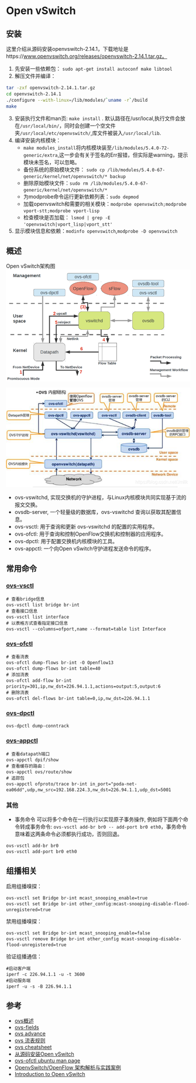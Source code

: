 # Open vSwitch

## 安装

这里介绍从源码安装openvswitch-2.14.1，下载地址是https://www.openvswitch.org/releases/openvswitch-2.14.1.tar.gz。

1. 先安装一些依赖包： `sudo apt-get install autoconf make libtool`
2. 解压文件并编译：
```bash
tar -zxf openvswitch-2.14.1.tar.gz
cd openvswitch-2.14.1
./configure --with-linux=/lib/modules/`uname -r`/build 
make 
```
3. 安装执行文件和man页:  `make install` . 默认路径在/usr/local,执行文件会放在`/usr/local/bin/`，同时会创建一个空文件夹`/usr/local/etc/openvswitch/`,库文件被装入`/usr/local/lib`.
4. 编译安装内核模块：
   - `make modules_install`将内核模块装至`/lib/modules/5.4.0-72-generic/extra`,这一步会有关于签名的Err报错，但实际是warning，提示模块未签名，可以忽略。
   - 备份系统的原始模块文件： `sudo cp /lib/modules/5.4.0-67-generic/kernel/net/openvswitch/* backup`
   - 删除原始模块文件：`sudo rm /lib/modules/5.4.0-67-generic/kernel/net/openvswitch/*`
   - 为modprobe命令运行更新依赖列表：`sudo depmod`
   - 加载openvswitch和需要的相关模块：`modprobe openvswitch;modprobe vport-stt;modprobe vport-lisp`
   - 检查模块是否加载： `lsmod | grep -E 'openvswitch|vport_lisp|vport_stt'`
5. 显示模块信息和依赖：`modinfo openvswitch`,`modprobe -D openvswitch`

## 概述

Open vSwitch架构图  
![Open vSwitch架构图](./imgs/ovs-arch.png)

![OVS internal](./imgs/ovs-internal.png)

- ovs-vswitchd, 实现交换机的守护进程，与Linux内核模块共同实现基于流的报文交换。
- ovsdb-server, 一个轻量级的数据库，ovs-vswitchd 查询以获取其配置信息。
- ovs-vsctl: 用于查询和更新 ovs-vswitchd 的配置的实用程序。
- ovs-ofctl: 用于查询和控制OpenFlow交换机和控制器的应用程序。
- ovs-dpctl: 用于配置交换机内核模块的工具。
- ovs-appctl: 一个向Open vSwitch守护进程发送命令的程序。

## 常用命令

### [ovs-vsctl](http://www.openvswitch.org/support/dist-docs/ovs-vsctl.8.txt)

```shell
# 查看bridge信息
ovs-vsctl list bridge br-int
# 查看接口信息
ovs-vsctl list interface
# 以表格方式查看指定接口信息
ovs-vsctl --columns=ofport,name --format=table list Interface

```

### [ovs-ofctl](http://www.openvswitch.org/support/dist-docs/ovs-ofctl.8.txt)

```shell
# 查看流表
ovs-ofctl dump-flows br-int -O Openflow13
ovs-ofctl dump-flows br-int table=40
# 添加流表
ovs-ofctl add-flow br-int priority=301,ip,nw_dst=226.94.1.1,actions=output:5,output:6
# 删除流表
ovs-ofctl del-flows br-int table=0,ip,nw_dst=226.94.1.1
```
### [ovs-dpctl](http://www.openvswitch.org/support/dist-docs/ovs-dpctl.8.txt)

```shell
ovs-dpctl dump-conntrack
```
### [ovs-appctl](http://www.openvswitch.org/support/dist-docs/ovs-appctl.8.txt)

```shell
# 查看datapath端口
ovs-appctl dpif/show
# 查看缓存的路由：
ovs-appctl ovs/route/show
# 追踪包
ovs-appctl ofproto/trace br-int in_port="poda-net-ea06dd",udp,nw_src=192.168.224.3,nw_dst=226.94.1.1,udp_dst=5001
```


### 其他

* 事务命令
可以将多个命令在一行执行以实现原子事务操作, 例如将下面两个命令转成事务命令: `ovs-vsctl add-br br0 -- add-port br0 eth0`，事务命令意味着这两条命令必须都执行成功，否则回退。
```
ovs-vsctl add-br br0
ovs-vsctl add-port br0 eth0
```    

## 组播相关

启用组播嗅探：
```shell
ovs-vsctl set Bridge br-int mcast_snooping_enable=true
ovs-vsctl set Bridge br-int other_config:mcast-snooping-disable-flood-unregistered=true
```

禁用组播嗅探：
```shell
ovs-vsctl set Bridge br-int mcast_snooping_enable=false
ovs-vsctl remove Bridge br-int other_config mcast-snooping-disable-flood-unregistered=true
```

验证组播通信：
```shell
#启动客户端
iperf -c 226.94.1.1 -u -t 3600
#启动服务端
iperf -u -s -B 226.94.1.1
```

## 参考

* [ovs概述](http://www.nfvschool.cn/?p=561)
* [ovs-fields](http://www.openvswitch.org/support/dist-docs/ovs-fields.7.txt)
* [ovs advance](https://docs.openvswitch.org/en/latest/tutorials/ovs-advanced/)
* [ovs 流表规则](https://segmentfault.com/a/1190000038767587)
* [ovs cheatsheet](https://gist.github.com/djoreilly/c5ea44663c133b246dd9d42b921f7646)
* [从源码安装Open vSwitch](https://github.com/ebiken/doc-network/wiki/How-To:-Install-OVS-(Kernel-Module)-from-Source-Code)
* [ovs-ofctl ubuntu man page](http://manpages.ubuntu.com/manpages/trusty/man8/ovs-ofctl.8.html)
* [OpenvSwitch/OpenFlow 架构解析与实践案例](https://www.cnblogs.com/jmilkfan-fanguiju/p/10589725.html#_0)
* [Introduction to Open vSwitch](https://www.youtube.com/watch?v=rYW7kQRyUvA)